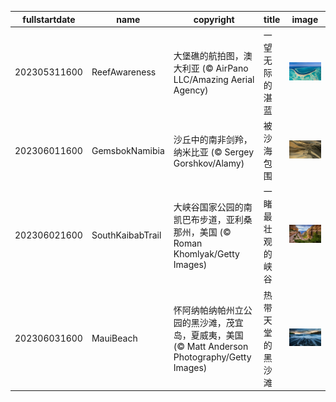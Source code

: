 |fullstartdate|name|copyright|title|image|
|--|--|--|--|--|
202305311600|ReefAwareness|大堡礁的航拍图，澳大利亚 (© AirPano LLC/Amazing Aerial Agency)|一望无际的湛蓝|![](/zh-CN/2023/06/202305311600ReefAwareness.jpg)|
202306011600|GemsbokNamibia|沙丘中的南非剑羚，纳米比亚 (© Sergey Gorshkov/Alamy)|被沙海包围|![](/zh-CN/2023/06/202306011600GemsbokNamibia.jpg)|
202306021600|SouthKaibabTrail|大峡谷国家公园的南凯巴布步道，亚利桑那州，美国 (© Roman Khomlyak/Getty Images)|一睹最壮观的峡谷|![](/zh-CN/2023/06/202306021600SouthKaibabTrail.jpg)|
202306031600|MauiBeach|怀阿纳帕纳帕州立公园的黑沙滩，茂宜岛，夏威夷，美国 (© Matt Anderson Photography/Getty Images)|热带天堂的黑沙滩|![](/zh-CN/2023/06/202306031600MauiBeach.jpg)|
